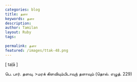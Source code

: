 ```yaml
---
categories: blog
title: தளா
keywords: தளா
description: 
author: Tamilan
layout: Ruby
tags: 
 
permalink: தளா
featured: /images/ttak-48.png
---
```

  
[ taḷā ]  
  
பெ. பார். தளவு. >மரக் கிளவியும்பிடாவுந் தளாவும் (தொல். எழுத். 229)